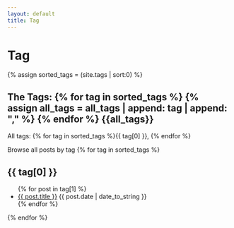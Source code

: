 ```yaml
---
layout: default
title: Tag
---
```


# Tag
{% assign sorted_tags = (site.tags | sort:0) %}

The Tags:
{% for tag in sorted_tags %}
{% assign all_tags = all_tags | append: tag | append: "," %}
{% endfor %}
{{all_tags}}
---

All tags: 
{% for tag in sorted_tags %}{{ tag[0] }}, {% endfor %}

Browse all posts by tag
{% for tag in sorted_tags %}
  <h2>{{ tag[0] }}</h2>
  <ul>
    {% for post in tag[1] %}
       <li><a href="{{ site.baseurl }}{{ post.url }}">{{ post.title }}</a>
       			<span>{{ post.date | date_to_string }}</span><!--<span>{{ post.category }}</span>-->
    </li>
    {% endfor %}
  </ul>
{% endfor %}


